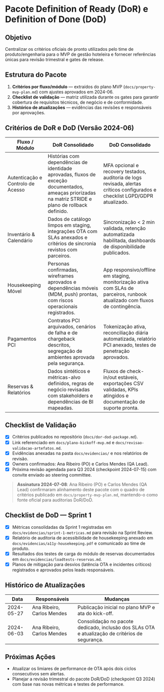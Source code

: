 # Pacote Definition of Ready (DoR) e Definition of Done (DoD)

## Objetivo
Centralizar os critérios oficiais de pronto utilizados pelo time de produto/engenharia para o MVP de gestão hoteleira e fornecer referências únicas para revisão trimestral e gates de release.

## Estrutura do Pacote
1. **Critérios por fluxo/módulo** — extraídos do plano MVP (`docs/property-mvp-plan.md`) com ajustes aprovados em 2024-06.
2. **Checklist de validação** — matriz utilizada durante os gates para garantir cobertura de requisitos técnicos, de negócio e de conformidade.
3. **Histórico de atualizações** — evidências das revisões e responsáveis por aprovações.

## Critérios de DoR e DoD (Versão 2024-06)

| Fluxo / Módulo | DoR Consolidado | DoD Consolidado |
|----------------|-----------------|-----------------|
| Autenticação e Controlo de Acesso | Histórias com dependências de identidade aprovadas, fluxos de exceção documentados, ameaças priorizadas na matriz STRIDE e plano de rollback definido. | MFA opcional e recovery testados, auditoria de logs revisada, alertas críticos configurados e checklist LGPD/GDPR atualizado. |
| Inventário & Calendário | Dados de catálogo limpos em staging, integrações OTA com SLAs anexados e critérios de sincronia revistos com parceiros. | Sincronização < 2 min validada, retenção automatizada habilitada, dashboards de disponibilidade publicados. |
| Housekeeping Móvel | Personas confirmadas, wireframes aprovados e dependências móveis (MDM, push) prontas, com riscos operacionais registrados. | App responsivo/offline em staging, monitorização ativa com SLAs de parceiros, runbook atualizado com fluxos de contingência. |
| Pagamentos PCI | Contratos PCI arquivados, cenários de falha e de chargeback descritos, segregação de ambientes aprovada pela segurança. | Tokenização ativa, reconciliação diária automatizada, relatório PCI anexado, testes de penetração aprovados. |
| Reservas & Relatórios | Dados sintéticos e métricas-alvo definidos, regras de negócio revisadas com stakeholders e dependências de BI mapeadas. | Fluxos de check-in/out estáveis, exportações CSV validadas, KPIs atingidos e documentação de suporte pronta. |

## Checklist de Validação
- [x] Critérios publicados no repositório (`docs/dor-dod-package.md`).
- [x] Link referenciado em `docs/plano-kickoff-mvp.md` e `docs/revisao-validacao-artefatos.md`.
- [x] Evidências anexadas na pasta `docs/evidencias/` e nos relatórios de revisão.
- [x] Owners confirmados: Ana Ribeiro (PO) e Carlos Mendes (QA Lead).
- [x] Próxima revisão agendada para Q3 2024 (checkpoint 2024-07-15) com convite enviado ao steering committee.

> **Assinatura 2024-07-08**: Ana Ribeiro (PO) e Carlos Mendes (QA Lead) confirmaram alinhamento deste pacote com o quadro de critérios publicado em `docs/property-mvp-plan.md`, mantendo-o como fonte oficial para auditorias DoR/DoD.

## Checklist de DoD — Sprint 1
- [x] Métricas consolidadas da Sprint 1 registradas em `docs/evidencias/sprint-1-metricas.md` para revisão na Sprint Review.
- [x] Relatório de auditoria de acessibilidade de housekeeping anexado em `docs/evidencias/a11y-housekeeping.pdf` e comunicado ao time de produto.
- [x] Resultados dos testes de carga do módulo de reservas documentados em `docs/evidencias/loadtests-reservas.md`.
- [x] Planos de mitigação para desvios (latência OTA e incidentes críticos) registrados e aprovados pelos leads responsáveis.

## Histórico de Atualizações
| Data | Responsáveis | Mudanças |
|------|--------------|----------|
| 2024-05-27 | Ana Ribeiro, Carlos Mendes | Publicação inicial no plano MVP e ata do kick-off. |
| 2024-06-03 | Ana Ribeiro, Carlos Mendes | Consolidação no pacote dedicado, inclusão dos SLAs OTA e atualização de critérios de segurança. |

## Próximas Ações
- Atualizar os limiares de performance de OTA após dois ciclos consecutivos sem alertas.
- Planejar a revisão trimestral do pacote DoR/DoD (checkpoint Q3 2024) com base nas novas métricas e testes de performance.
